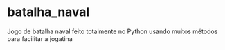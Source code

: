 # batalha_naval
Jogo de batalha naval feito totalmente no Python usando muitos métodos para facilitar a jogatina
